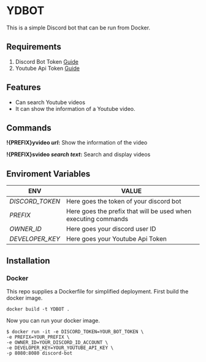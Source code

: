 # YDBOT

This is a simple Discord bot that can be run from Docker.

## Requirements

 1. Discord Bot Token [Guide](https://discordjs.guide/preparations/setting-up-a-bot-application.html#creating-your-bot)
 2. Youtube Api Token [Guide](https://blog.hubspot.com/website/how-to-get-youtube-api-key)

## Features

- Can search Youtube videos
- It can show the information of a Youtube video.

## Commands

**!{PREFIX}yvideo _url_:** Show the information of the video

**!{PREFIX}svideo _search text_:** Search and display videos

## Enviroment Variables

ENV | VALUE
--- | ---
_DISCORD_TOKEN_ | Here goes the token of your discord bot
_PREFIX_  | Here goes the prefix that will be used when executing commands
_OWNER_ID_ | Here goes your discord user ID
_DEVELOPER_KEY_  | Here goes your Youtube Api Token

## Installation

### Docker

This repo supplies a Dockerfile for simplified deployment.
First build the docker image.

```console
docker build -t YDBOT .
```

Now you can run your docker image.

```console
$ docker run -it -e DISCORD_TOKEN=YOUR_BOT_TOKEN \ 
-e PREFIX=YOUR_PREFIX \ 
-e OWNER_ID=YOUR_DISCORD_ID_ACCOUNT \
-e DEVELOPER_KEY=YOUR_YOUTUBE_API_KEY \
-p 8080:8080 discord-bot
```
